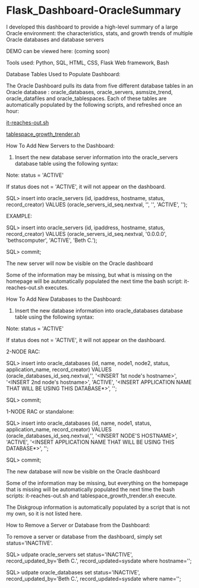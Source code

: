 # Flask_Dashboard-OracleSummary
I developed this dashboard to provide a high-level summary of a large Oracle environment: the characteristics, stats, and growth trends of multiple Oracle databases and database servers 

DEMO can be viewed here: (coming soon)

Tools used: Python, SQL, HTML, CSS, Flask Web framework, Bash

Database Tables Used to Populate Dashboard:

The Oracle Dashboard pulls its data from five different database tables in an Oracle database  : oracle_databases, oracle_servers, asmsize_trend, oracle_datafiles and oracle_tablespaces. Each of these tables are automatically populated by the following scripts, and refreshed once an hour: 

[it-reaches-out.sh](https://github.com/bculler17/Oracle_Bash_Scripts/blob/main/scripts/availability_monitor/it_reaches_out.sh)

                                        
[tablespace_growth_trender.sh](https://github.com/bculler17/Oracle_Bash_Scripts/blob/main/scripts/tablespace_growth_trender.sh)

					
How To Add New Servers to the Dashboard:

1. Insert the new database server information into the oracle_servers database table using the following syntax:

Note: status = 'ACTIVE'

If status does not = 'ACTIVE', it will not appear on the dashboard.


SQL> insert into oracle_servers (id, ipaddress, hostname, status, record_creator) VALUES (oracle_servers_id_seq.nextval, '<INSERT IP ADDRESS>', '<INSERT HOSTNAME>', 'ACTIVE', '<INSERT First_name Last_inital>');

EXAMPLE:

SQL> insert into oracle_servers (id, ipaddress, hostname, status, record_creator) VALUES (oracle_servers_id_seq.nextval, '0.0.0.0', 'bethscomputer', 'ACTIVE', 'Beth C.');

SQL> commit;

The new server will now be visible on the Oracle dashboard 

Some of the information may be missing, but what is missing on the homepage will be automatically populated the next time the bash script: it-reaches-out.sh executes.


How To Add New Databases to the Dashboard:
  

1. Insert the new database information into oracle_databases database table using the following syntax:

Note: status = 'ACTIVE'

If status does not = 'ACTIVE', it will not appear on the dashboard.

2-NODE RAC:


SQL> insert into oracle_databases (id, name, node1, node2, status, application_name, record_creator) VALUES (oracle_databases_id_seq.nextval,'<INSERT DB NAME>', '<INSERT 1st node's hostname>', '<INSERT 2nd node's hostname>', 'ACTIVE', '<INSERT APPLICATION NAME THAT WILL BE USING THIS DATABASE*>', '<INSERT First_name Last_inital>';

SQL> commit;

1-NODE RAC or standalone:


SQL> insert into oracle_databases (id, name, node1, status, application_name, record_creator) VALUES (oracle_databases_id_seq.nextval,'<INSERT DB NAME>', '<INSERT NODE'S HOSTNAME>', 'ACTIVE', '<INSERT APPLICATION NAME THAT WILL BE USING THIS DATABASE*>', '<INSERT First_name Last_inital>';

SQL> commit;


The new database will now be visible on the Oracle dashboard 

Some of the information may be missing, but everything on the homepage that is missing will be automatically populated the next time the bash scripts: it-reaches-out.sh and tablespace_growth_trender.sh execute.

The Diskgroup information is automatically populated by a script that is not my own, so it is not listed here.


How to Remove a Server or Database from the Dashboard:
	
To remove a server or database from the dashboard, simply set status='INACTIVE'.


SQL> udpate oracle_servers set status='INACTIVE', record_updated_by='Beth C.', record_updated=sysdate where hostname='<SERVER HOSTNAME TO REMOVE>';


SQL> udpate oracle_databases set status='INACTIVE', record_updated_by='Beth C.', record_updated=sysdate where name='<DB NAME TO REMOVE>';



